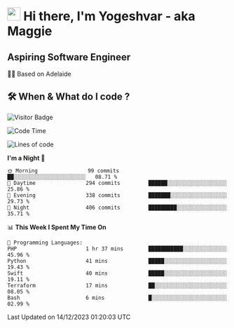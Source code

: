 <h1><img src="https://emojis.slackmojis.com/emojis/images/1531849430/4246/blob-sunglasses.gif?1531849430" width="30"/> Hi there, I'm Yogeshvar - aka Maggie</h1>

## Aspiring Software Engineer
🏂🏻  Based on Adelaide 

## 🛠 When & What do I code ?  

![Visitor Badge](https://visitor-badge.feriirawann.repl.co?username=yogeshvar&repo=yogeshvar&label=Visitors&style=plastic&color=%23457BFF&contentType=svg)

<!--START_SECTION:waka-->
![Code Time](http://img.shields.io/badge/Code%20Time-2%2C414%20hrs%2037%20mins-blue)

![Lines of code](https://img.shields.io/badge/From%20Hello%20World%20I%27ve%20Written-4.0%20million%20lines%20of%20code-blue)

**I'm a Night 🦉** 

```text
🌞 Morning                99 commits          ██░░░░░░░░░░░░░░░░░░░░░░░   08.71 % 
🌆 Daytime                294 commits         ██████░░░░░░░░░░░░░░░░░░░   25.86 % 
🌃 Evening                338 commits         ███████░░░░░░░░░░░░░░░░░░   29.73 % 
🌙 Night                  406 commits         █████████░░░░░░░░░░░░░░░░   35.71 % 
```


📊 **This Week I Spent My Time On** 

```text
💬 Programming Languages: 
PHP                      1 hr 37 mins        ███████████░░░░░░░░░░░░░░   45.96 % 
Python                   41 mins             █████░░░░░░░░░░░░░░░░░░░░   19.43 % 
Swift                    40 mins             █████░░░░░░░░░░░░░░░░░░░░   19.11 % 
Terraform                17 mins             ██░░░░░░░░░░░░░░░░░░░░░░░   08.05 % 
Bash                     6 mins              █░░░░░░░░░░░░░░░░░░░░░░░░   02.99 % 
```


 Last Updated on 14/12/2023 01:20:03 UTC
<!--END_SECTION:waka-->
